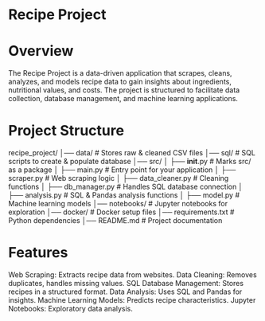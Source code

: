 # Recipe Project
# Overview
The Recipe Project is a data-driven application that scrapes, cleans, analyzes, and models recipe data to gain insights about ingredients, nutritional values, and costs. The project is structured to facilitate data collection, database management, and machine learning applications.

# Project Structure
recipe_project/
│── data/               # Stores raw & cleaned CSV files
│── sql/                # SQL scripts to create & populate database
│── src/
│   ├── __init__.py     # Marks src/ as a package
│   ├── main.py         # Entry point for your application
│   ├── scraper.py      # Web scraping logic
│   ├── data_cleaner.py # Cleaning functions
│   ├── db_manager.py   # Handles SQL database connection
│   ├── analysis.py     # SQL & Pandas analysis functions
│   ├── model.py        # Machine learning models
│── notebooks/          # Jupyter notebooks for exploration
│── docker/             # Docker setup files
│── requirements.txt    # Python dependencies
│── README.md           # Project documentation

# Features

Web Scraping: Extracts recipe data from websites.
Data Cleaning: Removes duplicates, handles missing values.
SQL Database Management: Stores recipes in a structured format.
Data Analysis: Uses SQL and Pandas for insights.
Machine Learning Models: Predicts recipe characteristics.
Jupyter Notebooks: Exploratory data analysis.
